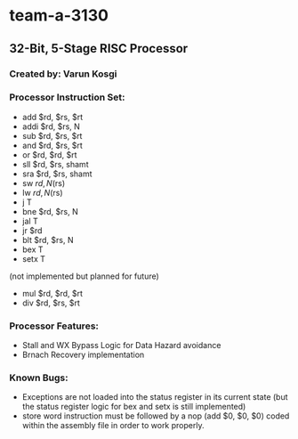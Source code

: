 # team-a-3130
## 32-Bit, 5-Stage RISC Processor
### Created by: Varun Kosgi

### Processor Instruction Set:

* add $rd, $rs, $rt
* addi $rd, $rs, N
* sub $rd, $rs, $rt
* and $rd, $rs, $rt
* or $rd, $rd, $rt
* sll $rd, $rs, shamt
* sra $rd, $rs, shamt
* sw $rd, N($rs)
* lw $rd, N($rs)
* j T
* bne $rd, $rs, N
* jal T
* jr $rd
* blt $rd, $rs, N
* bex T
* setx T

(not implemented but planned for future)
* mul $rd, $rd, $rt
* div $rd, $rs, $rt

### Processor Features:
* Stall and WX Bypass Logic for Data Hazard avoidance
* Brnach Recovery implementation

### Known Bugs:
* Exceptions are not loaded into the status register in its current state (but the status register logic for bex and setx is still implemented)
* store word instruction must be followed by a nop (add $0, $0, $0) coded within the assembly file in order to work properly.

